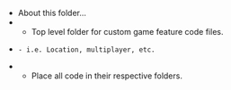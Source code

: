 * About this folder...
*   - Top level folder for custom game feature code files.
*     - i.e. Location, multiplayer, etc.
*   - Place all code in their respective folders.